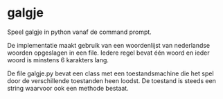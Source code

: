 # galgje
Speel galgje in python vanaf de command prompt.

De implementatie maakt gebruik van een woordenlijst van nederlandse woorden
opgeslagen in een file. Iedere regel bevat één woord en ieder woord is minstens
6 karakters lang. 

De file galgje.py bevat een class met een toestandsmachine die het spel door de
verschillende toestanden heen loodst. De toestand is steeds een string waarvoor
ook een methode bestaat.
